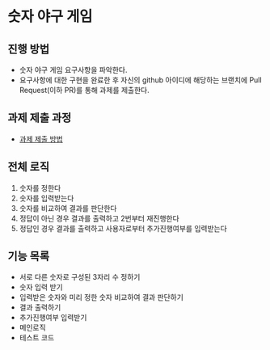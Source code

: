 # 숫자 야구 게임
## 진행 방법
* 숫자 야구 게임 요구사항을 파악한다.
* 요구사항에 대한 구현을 완료한 후 자신의 github 아이디에 해당하는 브랜치에 Pull Request(이하 PR)를 통해 과제를 제출한다.

## 과제 제출 과정
* [과제 제출 방법](https://github.com/next-step/nextstep-docs/tree/master/ent-precourse)

## 전체 로직
1. 숫자를 정한다
2. 숫자를 입력받는다
3. 숫자를 비교하여 결과를 판단한다
4. 정답이 아닌 경우 결과를 출력하고 2번부터 재진행한다
5. 정답인 경우 결과를 출력하고 사용자로부터 추가진행여부를 입력받는다

## 기능 목록
* 서로 다른 숫자로 구성된 3자리 수 정하기
* 숫자 입력 받기
* 입력받은 숫자와 미리 정한 숫자 비교하여 결과 판단하기
* 결과 출력하기
* 추가진행여부 입력받기
* 메인로직
* 테스트 코드